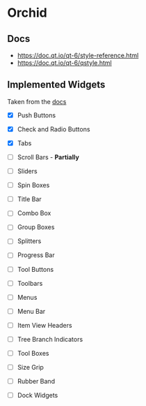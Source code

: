 # Orchid


## Docs
- https://doc.qt.io/qt-6/style-reference.html
- https://doc.qt.io/qt-6/qstyle.html


## Implemented Widgets
Taken from the [docs](https://doc.qt.io/qt-6/style-reference.html#widget-reference)

- [x] Push Buttons 
- [x] Check and Radio Buttons
- [x] Tabs
- [ ] Scroll Bars - **Partially**
- [ ] Sliders
- [ ] Spin Boxes
- [ ] Title Bar
- [ ] Combo Box
- [ ] Group Boxes
- [ ] Splitters
- [ ] Progress Bar
- [ ] Tool Buttons
- [ ] Toolbars
- [ ] Menus
- [ ] Menu Bar
- [ ] Item View Headers
- [ ] Tree Branch Indicators
- [ ] Tool Boxes
- [ ] Size Grip
- [ ] Rubber Band
- [ ] Dock Widgets


